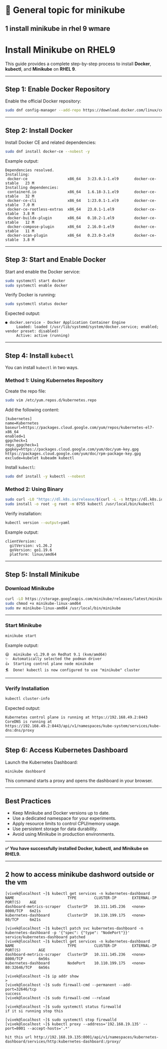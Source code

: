 # 🧩 General topic for minikube

## 1 install minikube in rhel 9 wmare
# Install Minikube on RHEL9

This guide provides a complete step-by-step process to install **Docker**, **kubectl**, and **Minikube** on **RHEL 9**.

---

## Step 1: Enable Docker Repository

Enable the official Docker repository:

```bash
sudo dnf config-manager --add-repo https://download.docker.com/linux/centos/docker-ce.repo
```

---

## Step 2: Install Docker

Install Docker CE and related dependencies:

```bash
sudo dnf install docker-ce --nobest -y
```

Example output:

```
Dependencies resolved.
Installing:
 docker-ce                  x86_64   3:23.0.1-1.el9       docker-ce-stable   23 M
Installing dependencies:
 containerd.io              x86_64   1.6.18-3.1.el9       docker-ce-stable   32 M
 docker-ce-cli              x86_64   1:23.0.1-1.el9       docker-ce-stable  7.0 M
 docker-ce-rootless-extras  x86_64   23.0.1-1.el9         docker-ce-stable  3.8 M
 docker-buildx-plugin       x86_64   0.10.2-1.el9         docker-ce-stable   12 M
 docker-compose-plugin      x86_64   2.16.0-1.el9         docker-ce-stable   11 M
 docker-scan-plugin         x86_64   0.23.0-3.el9         docker-ce-stable  3.8 M
```

---

## Step 3: Start and Enable Docker

Start and enable the Docker service:

```bash
sudo systemctl start docker
sudo systemctl enable docker
```

Verify Docker is running:

```bash
sudo systemctl status docker
```

Expected output:

```
● docker.service - Docker Application Container Engine
     Loaded: loaded (/usr/lib/systemd/system/docker.service; enabled; vendor preset: disabled)
     Active: active (running)
```

---

## Step 4: Install `kubectl`

You can install `kubectl` in two ways.

### Method 1: Using Kubernetes Repository

Create the repo file:

```bash
sudo vim /etc/yum.repos.d/kubernetes.repo
```

Add the following content:

```
[kubernetes]
name=Kubernetes
baseurl=https://packages.cloud.google.com/yum/repos/kubernetes-el7-x86_64
enabled=1
gpgcheck=1
repo_gpgcheck=1
gpgkey=https://packages.cloud.google.com/yum/doc/yum-key.gpg https://packages.cloud.google.com/yum/doc/rpm-package-key.gpg
exclude=kubelet kubeadm kubectl
```

Install `kubectl`:

```bash
sudo dnf install -y kubectl --nobest
```

### Method 2: Using Binary

```bash
sudo curl -LO "https://dl.k8s.io/release/$(curl -L -s https://dl.k8s.io/release/stable.txt)/bin/linux/amd64/kubectl"
sudo install -o root -g root -m 0755 kubectl /usr/local/bin/kubectl
```

Verify installation:

```bash
kubectl version --output=yaml
```

Example output:

```
clientVersion:
  gitVersion: v1.26.2
  goVersion: go1.19.6
  platform: linux/amd64
```

---

## Step 5: Install Minikube

### Download Minikube

```bash
curl -LO https://storage.googleapis.com/minikube/releases/latest/minikube-linux-amd64
sudo chmod +x minikube-linux-amd64
sudo mv minikube-linux-amd64 /usr/local/bin/minikube
```

---

### Start Minikube

```bash
minikube start
```

Example output:

```
😄  minikube v1.29.0 on Redhat 9.1 (kvm/amd64)
✨  Automatically selected the podman driver
👍  Starting control plane node minikube
🏄  Done! kubectl is now configured to use "minikube" cluster
```

---

### Verify Installation

```bash
kubectl cluster-info
```

Expected output:

```
Kubernetes control plane is running at https://192.168.49.2:8443
CoreDNS is running at https://192.168.49.2:8443/api/v1/namespaces/kube-system/services/kube-dns:dns/proxy
```

---

## Step 6: Access Kubernetes Dashboard

Launch the Kubernetes Dashboard:

```bash
minikube dashboard
```

This command starts a proxy and opens the dashboard in your browser.

---

## Best Practices

* Keep Minikube and Docker versions up to date.
* Use a dedicated namespace for your experiments.
* Apply resource limits to control CPU/memory usage.
* Use persistent storage for data durability.
* Avoid using Minikube in production environments.

---

**✅ You have successfully installed Docker, kubectl, and Minikube on RHEL9.**


---

## 2 how to access minikube dashword outside or the vm 
```
[vivek@localhost ~]$ kubectl get services -n kubernetes-dashboard
NAME                        TYPE        CLUSTER-IP       EXTERNAL-IP   PORT(S)    AGE
dashboard-metrics-scraper   ClusterIP   10.111.145.236   <none>        8000/TCP   6m21s
kubernetes-dashboard        ClusterIP   10.110.199.175   <none>        80/TCP     6m21s

[vivek@localhost ~]$ kubectl patch svc kubernetes-dashboard -n kubernetes-dashboard -p '{"spec": {"type": "NodePort"}}'
service/kubernetes-dashboard patched
[vivek@localhost ~]$ kubectl get services -n kubernetes-dashboard                                        NAME                        TYPE        CLUSTER-IP       EXTERNAL-IP   PORT(S)        AGE
dashboard-metrics-scraper   ClusterIP   10.111.145.236   <none>        8000/TCP       6m56s
kubernetes-dashboard        NodePort    10.110.199.175   <none>        80:32646/TCP   6m56s

[vivek@localhost ~]$ ip addr show
>
[vivek@localhost ~]$ sudo firewall-cmd --permanent --add-port=32646/tcp
success
[vivek@localhost ~]$ sudo firewall-cmd --reload

[vivek@localhost ~]$ sudo systemctl status firewalld
if it si running stop this 

[vivek@localhost ~]$ sudo systemctl stop firewalld
[vivek@localhost ~]$ kubectl proxy --address='192.168.19.135' --port=8001 --accept-hosts='.*'

hit this url http://192.168.19.135:8001/api/v1/namespaces/kubernetes-dashboard/services/http:kubernetes-dashboard:/proxy/


 
```













